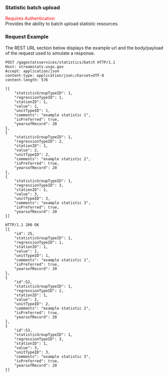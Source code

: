 ### Statistic batch upload
<span style="color:red">Requires Authentication</span>  
Provides the ability to batch upload statistic resources.

### Request Example
The REST URL section below displays the example url and the body/payload of the request used to simulate a response.

```
POST /gagestatsservices/statistics/batch HTTP/1.1
Host: streamstats.usgs.gov
Accept: application/json
content-type: application/json;charset=UTF-8
content-length: 576

[{
    "statisticGroupTypeID": 1,
    "regressionTypeID": 1,
    "stationID": 1,
    "value": 1,
	"unitTypeID": 1,
    "comments": "example statistic 1",
    "isPreferred": true,
    "yearsofRecord": 20
},
{
    "statisticGroupTypeID": 1,
    "regressionTypeID": 2,
    "stationID": 1,
    "value": 2,
	"unitTypeID": 2,
    "comments": "example statistic 2",
    "isPreferred": true,
    "yearsofRecord": 20
},
{
    "statisticGroupTypeID": 1,
    "regressionTypeID": 3,
    "stationID": 1,
    "value": 3,
	"unitTypeID": 3,
    "comments": "example statistic 3",
    "isPreferred": true,
    "yearsofRecord": 20
}]
```

```
HTTP/1.1 200 OK
[{
	"id": 25,
	"statisticGroupTypeID": 1,
    "regressionTypeID": 1,
    "stationID": 1,
    "value": 1,
	"unitTypeID": 1,
    "comments": "example statistic 1",
    "isPreferred": true,
    "yearsofRecord": 20
},
{
	"id":52,
	"statisticGroupTypeID": 1,
    "regressionTypeID": 2,
    "stationID": 1,
    "value": 2,
	"unitTypeID": 2,
    "comments": "example statistic 2",
    "isPreferred": true,
    "yearsofRecord": 20
},
{
	"id":53,
    "statisticGroupTypeID": 1,
    "regressionTypeID": 3,
    "stationID": 1,
    "value": 3,
	"unitTypeID": 3,
    "comments": "example statistic 3",
    "isPreferred": true,
    "yearsofRecord": 20
}]
```